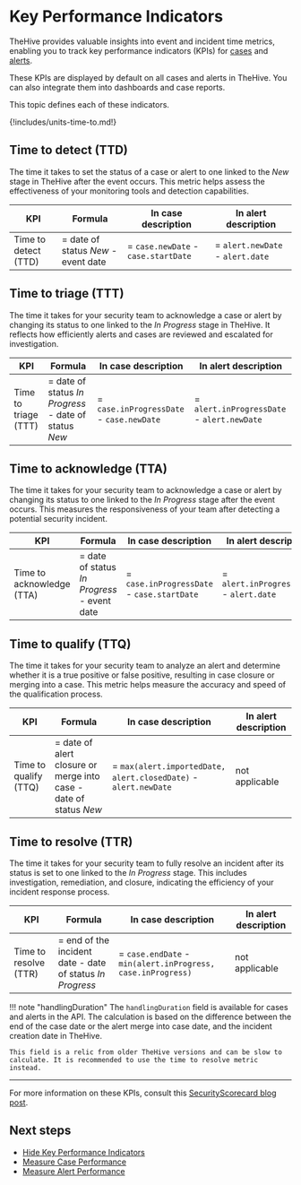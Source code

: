 # Key Performance Indicators

<!-- md:version 5.1 -->

TheHive provides valuable insights into event and incident time metrics, enabling you to track key performance indicators (KPIs) for [cases](../analyst-corner/cases/about-cases.md) and [alerts](../analyst-corner/alerts/about-alerts.md).

These KPIs are displayed by default on all cases and alerts in TheHive. You can also integrate them into dashboards and case reports.

This topic defines each of these indicators.

{!includes/units-time-to.md!}

## Time to detect (TTD)

The time it takes to set the status of a case or alert to one linked to the *New* stage in TheHive after the event occurs. This metric helps assess the effectiveness of your monitoring tools and detection capabilities.

| KPI | Formula | In case description | In alert description |
|-----------|------------------|-------------------|--------------------|
| Time to detect (TTD) | = date of status *New* - event date | = `case.newDate` - `case.startDate` | = `alert.newDate` - `alert.date` |

## Time to triage (TTT)

The time it takes for your security team to acknowledge a case or alert by changing its status to one linked to the *In Progress* stage in TheHive. It reflects how efficiently alerts and cases are reviewed and escalated for investigation.

| KPI | Formula | In case description | In alert description |
|-----------|------------------|-------------------|--------------------|
| Time to triage (TTT) | = date of status *In Progress* - date of status *New* | = `case.inProgressDate` - `case.newDate` | = `alert.inProgressDate` - `alert.newDate` |

## Time to acknowledge (TTA)

The time it takes for your security team to acknowledge a case or alert by changing its status to one linked to the *In Progress* stage after the event occurs. This measures the responsiveness of your team after detecting a potential security incident.

| KPI | Formula | In case description | In alert description |
|-----------|------------------|-------------------|--------------------|
| Time to acknowledge (TTA) | = date of status *In Progress* - event date | = `case.inProgressDate` - `case.startDate` | = `alert.inProgressDate` - `alert.date` |

## Time to qualify (TTQ)

The time it takes for your security team to analyze an alert and determine whether it is a true positive or false positive, resulting in case closure or merging into a case. This metric helps measure the accuracy and speed of the qualification process.

| KPI | Formula | In case description | In alert description |
|-----------|------------------|-------------------|--------------------|
| Time to qualify (TTQ) | = date of alert closure or merge into case - date of status *New* | = `max(alert.importedDate, alert.closedDate)` - `alert.newDate` | not applicable |

## Time to resolve (TTR)

The time it takes for your security team to fully resolve an incident after its status is set to one linked to the *In Progress* stage. This includes investigation, remediation, and closure, indicating the efficiency of your incident response process.

| KPI | Formula | In case description | In alert description |
|-----------|------------------|-------------------|--------------------|
| Time to resolve (TTR) | = end of the incident date - date of status *In Progress* | = `case.endDate` - `min(alert.inProgress, case.inProgress)` | not applicable |

!!! note "handlingDuration"
    The `handlingDuration` field is available for cases and alerts in the API. The calculation is based on the difference between the end of the case date or the alert merge into case date, and the incident creation date in TheHive.  

    This field is a relic from older TheHive versions and can be slow to calculate. It is recommended to use the time to resolve metric instead.

---

For more information on these KPIs, consult this [SecurityScorecard blog post](https://securityscorecard.com/blog/kpis-for-security-operations-incident-response/).

## Next steps

* [Hide Key Performance Indicators](hide-key-performance-indicators.md)
* [Measure Case Performance](measure-case-management-performance.md)
* [Measure Alert Performance](measure-alert-management-performance.md)
